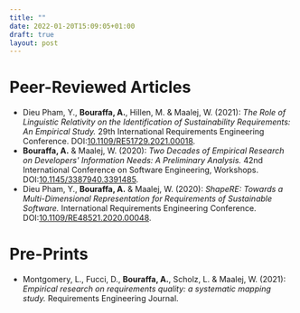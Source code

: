 ```yaml
---
title: ""
date: 2022-01-20T15:09:05+01:00
draft: true
layout: post
---
```

# Peer-Reviewed Articles
- Dieu Pham, Y., **Bouraffa, A.**, Hillen, M. & Maalej, W. (2021):  *The Role of Linguistic Relativity on the Identification of Sustainability Requirements: An Empirical Study.* 29th International Requirements Engineering Conference. DOI:[10.1109/RE51729.2021.00018](https://doi.org/10.1109/RE51729.2021.00018).
- **Bouraffa, A.** & Maalej, W. (2020):  *Two Decades of Empirical Research on Developers' Information Needs: A Preliminary Analysis.* 42nd International Conference on Software Engineering, Workshops. DOI:[10.1145/3387940.3391485](https://doi.org/10.1145/3387940.3391485).
- Dieu Pham, Y., **Bouraffa, A.** & Maalej, W. (2020):  *ShapeRE: Towards a Multi-Dimensional Representation for Requirements of Sustainable Software.* International Requirements Engineering Conference. DOI:[10.1109/RE48521.2020.00048](https://doi.org/10.1109/RE48521.2020.00048).

# Pre-Prints
- Montgomery, L., Fucci, D., **Bouraffa, A.**, Scholz, L. & Maalej, W. (2021):  *Empirical research on requirements quality: a systematic mapping study.* Requirements Engineering Journal.